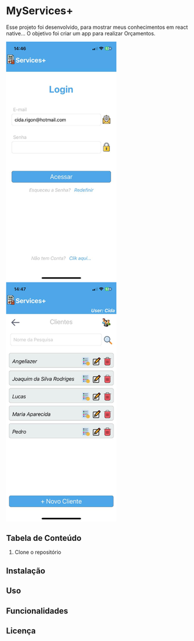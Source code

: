 # MyServices+

Esse projeto foi desenvolvido, para mostrar meus conhecimentos em react native...
O objetivo foi criar um app para realizar Orçamentos.

<img src="src/assets/login.png" alt="Imagem de Exemplo" width="300"/>
<img src="src/assets/clientes.png" alt="Imagem de Exemplo" width="300"/>

## Tabela de Conteúdo

1. Clone o repositório

## Instalação
## Uso
## Funcionalidades
## Licença
